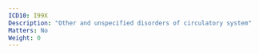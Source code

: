 ```yaml
---
ICD10: I99X
Description: "Other and unspecified disorders of circulatory system"
Matters: No
Weight: 0
---
```


